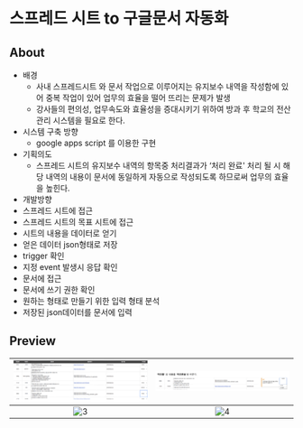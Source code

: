 # 스프레드 시트 to 구글문서 자동화 

## About
- 배경
  - 사내 스프레드시트 와 문서 작업으로 이루어지는 유지보수 내역을 작성함에 있어 중복 작업이 있어 업무의 효율을 떨어 뜨리는 문제가 발생
  - 강사들의 편의성, 업무속도와 효율성을 증대시키기 위하여 방과 후 학교의 전산 관리 시스템을 필요로 한다.
- 시스템 구축 방향
  - google apps script 를 이용한 구현
- 기획의도
   - 스프레드 시트의 유지보수 내역의 항목중 처리결과가 ‘처리 완료' 처리 될 시 해당 내역의 내용이 문서에 동일하게 자동으로 작성되도록 하므로써 업무의 효율을 높힌다.
- 개발방향
 - 스프레드 시트에 접근
 - 스프레드 시트의 목표 시트에 접근
 - 시트의 내용을 데이터로 얻기
 - 얻은 데이터 json형태로 저장
 - trigger 확인
 - 지정 event 발생시 응답 확인
 - 문서에 접근
 - 문서에 쓰기 권한 확인
 - 원하는 형태로 만들기 위한 입력 형태 분석
 - 저장된 json데이터를 문서에 입력 

## Preview
| ![1](./readmeImage/1.png) | ![2](./readmeImage/2.png) |
|:---:|:---:|
| ![3](./readme_image/3.png) | ![4](./readme_image/4.png) |
